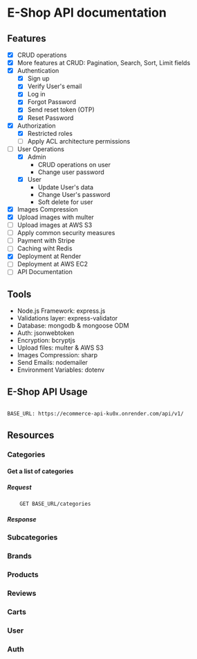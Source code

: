 # E-Shop API documentation

## Features

- [x] CRUD operations
- [x] More features at CRUD: Pagination, Search, Sort, Limit fields
- [x] Authentication
  - [x] Sign up
  - [x] Verify User's email
  - [x] Log in
  - [x] Forgot Password
  - [x] Send reset token (OTP)
  - [x] Reset Password
- [x] Authorization
  - [x] Restricted roles
  - [ ] Apply ACL architecture permissions
- [ ] User Operations
  - [x] Admin
    - CRUD operations on user
    - Change user password
  - [x] User
    - Update User's data
    - Change User's password
    - Soft delete for user
- [x] Images Compression
- [x] Upload images with multer
- [ ] Upload images at AWS S3
- [ ] Apply common security measures
- [ ] Payment with Stripe
- [ ] Caching wiht Redis
- [x] Deployment at Render
- [ ] Deployment at AWS EC2
- [ ] API Documentation

## Tools

- Node.js Framework: express.js
- Validations layer: express-validator
- Database: mongodb & mongoose ODM
- Auth: jsonwebtoken
- Encryption: bcryptjs
- Upload files: multer & AWS S3
- Images Compression: sharp
- Send Emails: nodemailer
- Environment Variables: dotenv

## E-Shop API Usage

```

BASE_URL: https://ecommerce-api-ku0x.onrender.com/api/v1/

```

## Resources

### Categories

#### Get a list of categories

##### Request

```
    GET BASE_URL/categories
```

##### Response

### Subcategories

### Brands

### Products

### Reviews

### Carts

### User

### Auth
